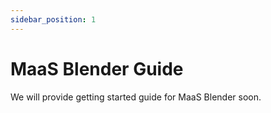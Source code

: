 ```yaml
---
sidebar_position: 1
---
```


# MaaS Blender Guide
We will provide getting started guide for MaaS Blender soon.
